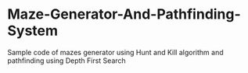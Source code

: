 # Maze-Generator-And-Pathfinding-System
Sample code of mazes generator using Hunt and Kill algorithm and pathfinding using Depth First Search
